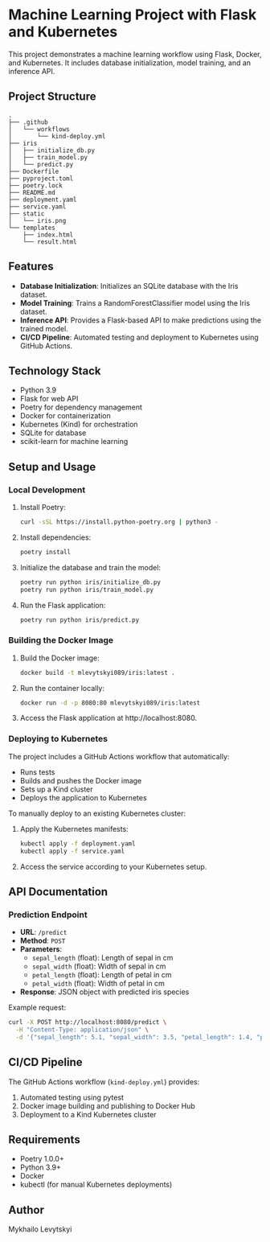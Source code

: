 # Machine Learning Project with Flask and Kubernetes

This project demonstrates a machine learning workflow using Flask, Docker, and Kubernetes. It includes database initialization, model training, and an inference API.

## Project Structure

```
.
├── .github
│   └── workflows
│       └── kind-deploy.yml
├── iris
│   ├── initialize_db.py
│   ├── train_model.py
│   └── predict.py
├── Dockerfile
├── pyproject.toml
├── poetry.lock
├── README.md
├── deployment.yaml
├── service.yaml
├── static
│   └── iris.png
└── templates
    ├── index.html
    └── result.html
```

## Features

- **Database Initialization**: Initializes an SQLite database with the Iris dataset.
- **Model Training**: Trains a RandomForestClassifier model using the Iris dataset.
- **Inference API**: Provides a Flask-based API to make predictions using the trained model.
- **CI/CD Pipeline**: Automated testing and deployment to Kubernetes using GitHub Actions.

## Technology Stack

- Python 3.9
- Flask for web API
- Poetry for dependency management
- Docker for containerization
- Kubernetes (Kind) for orchestration
- SQLite for database
- scikit-learn for machine learning

## Setup and Usage

### Local Development

1. Install Poetry:
   ```sh
   curl -sSL https://install.python-poetry.org | python3 -
   ```

2. Install dependencies:
   ```sh
   poetry install
   ```

3. Initialize the database and train the model:
   ```sh
   poetry run python iris/initialize_db.py
   poetry run python iris/train_model.py
   ```

4. Run the Flask application:
   ```sh
   poetry run python iris/predict.py
   ```

### Building the Docker Image

1. Build the Docker image:
   ```sh
   docker build -t mlevytskyi089/iris:latest .
   ```

2. Run the container locally:
   ```sh
   docker run -d -p 8080:80 mlevytskyi089/iris:latest
   ```

3. Access the Flask application at http://localhost:8080.

### Deploying to Kubernetes

The project includes a GitHub Actions workflow that automatically:
- Runs tests
- Builds and pushes the Docker image
- Sets up a Kind cluster
- Deploys the application to Kubernetes

To manually deploy to an existing Kubernetes cluster:

1. Apply the Kubernetes manifests:
   ```sh
   kubectl apply -f deployment.yaml
   kubectl apply -f service.yaml
   ```

2. Access the service according to your Kubernetes setup.

## API Documentation

### Prediction Endpoint

- **URL**: `/predict`
- **Method**: `POST`
- **Parameters**:
  - `sepal_length` (float): Length of sepal in cm
  - `sepal_width` (float): Width of sepal in cm
  - `petal_length` (float): Length of petal in cm
  - `petal_width` (float): Width of petal in cm
- **Response**: JSON object with predicted iris species

Example request:
```bash
curl -X POST http://localhost:8080/predict \
  -H "Content-Type: application/json" \
  -d '{"sepal_length": 5.1, "sepal_width": 3.5, "petal_length": 1.4, "petal_width": 0.2}'
```

## CI/CD Pipeline

The GitHub Actions workflow (`kind-deploy.yml`) provides:
1. Automated testing using pytest
2. Docker image building and publishing to Docker Hub
3. Deployment to a Kind Kubernetes cluster

## Requirements

- Poetry 1.0.0+
- Python 3.9+
- Docker
- kubectl (for manual Kubernetes deployments)

## Author

Mykhailo Levytskyi
